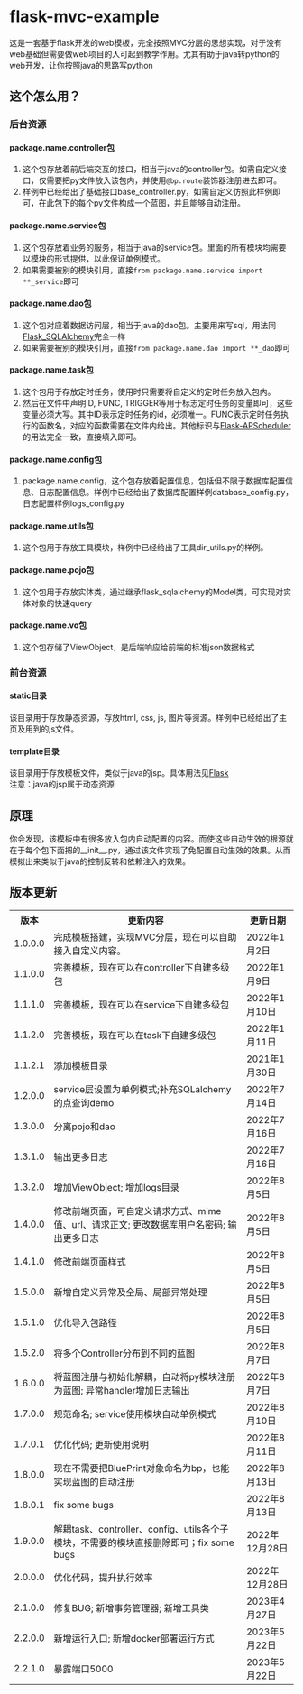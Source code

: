<h1>flask-mvc-example</h1>
这是一套基于flask开发的web模板，完全按照MVC分层的思想实现，对于没有web基础但需要做web项目的人可起到教学作用。尤其有助于java转python的web开发，让你按照java的思路写python
<h2>这个怎么用？</h2>
<h3>后台资源</h3>
<h4>package.name.controller包</h4>
<ol>
<li>这个包存放着前后端交互的接口，相当于java的controller包。如需自定义接口，仅需要把py文件放入该包内，并使用<code>@bp.route</code>装饰器注册进去即可。</li>
<li>样例中已经给出了基础接口base_controller.py，如需自定义仿照此样例即可，在此包下的每个py文件构成一个蓝图，并且能够自动注册。</li>
</ol>
<h4>package.name.service包</h4>
<ol>
<li>这个包存放着业务的服务，相当于java的service包。里面的所有模块均需要以模块的形式提供，以此保证单例模式。</li>
<li>如果需要被别的模块引用，直接<code>from package.name.service import **_service</code>即可</li>
</ol>
<h4>package.name.dao包</h4>
<ol>
<li>这个包对应着数据访问层，相当于java的dao包。主要用来写sql，用法同<a href="http://www.pythondoc.com/flask-sqlalchemy/quickstart.html" target="_blank">Flask_SQLAlchemy</a>完全一样</li>
<li>如果需要被别的模块引用，直接<code>from package.name.dao import **_dao</code>即可</li>
</ol>
<h4>package.name.task包</h4>
<ol>
<li>这个包用于存放定时任务，使用时只需要将自定义的定时任务放入包内。</li>
<li>然后在文件中声明ID, FUNC, TRIGGER等用于标志定时任务的变量即可，这些变量必须大写。其中ID表示定时任务的id，必须唯一。FUNC表示定时任务执行的函数名，对应的函数需要在文件内给出。其他标识与<a href="https://segmentfault.com/a/1190000039111644" target="_blank">Flask-APScheduler</a>的用法完全一致，直接填入即可。</li>
</ol>
<h4>package.name.config包</h4>
<ol>
<li>package.name.config，这个包存放着配置信息，包括但不限于数据库配置信息、日志配置信息。样例中已经给出了数据库配置样例database_config.py，日志配置样例logs_config.py</li>
</ol>
<h4>package.name.utils包</h4>
<ol>
<li>这个包用于存放工具模块，样例中已经给出了工具dir_utils.py的样例。</li>
</ol>
<h4>package.name.pojo包</h4>
<ol>
<li>这个包用于存放实体类，通过继承flask_sqlalchemy的Model类，可实现对实体对象的快速query</li>
</ol>
<h4>package.name.vo包</h4>
<ol>
<li>这个包存储了ViewObject，是后端响应给前端的标准json数据格式</li>
</ol>
<h3>前台资源</h3>
<h4>static目录</h4>
该目录用于存放静态资源，存放html, css, js, 图片等资源。样例中已经给出了主页及用到的js文件。
<h4>template目录</h4>
该目录用于存放模板文件，类似于java的jsp。具体用法见<a href="http://www.pythondoc.com/flask/quickstart.html#id7" target="_blank">Flask</a><br />
注意：java的jsp属于动态资源
<h2>原理</h2>
你会发现，该模板中有很多放入包内自动配置的内容。而使这些自动生效的根源就在于每个包下面把的__init__.py，通过该文件实现了免配置自动生效的效果。从而模拟出来类似于java的控制反转和依赖注入的效果。
<h2>版本更新</h2>
<table>
<tr>
<th>版本</th><th>更新内容</th><th>更新日期</th>
</tr>
<tr>
<td>1.0.0.0</td><td>完成模板搭建，实现MVC分层，现在可以自助接入自定义内容。</td><td>2022年1月2日</td>
</tr>
<tr>
<td>1.1.0.0</td><td>完善模板，现在可以在controller下自建多级包</td><td>2022年1月9日</td>
</tr>
<tr>
<td>1.1.1.0</td><td>完善模板，现在可以在service下自建多级包</td><td>2022年1月10日</td>
</tr>
<tr>
<td>1.1.2.0</td><td>完善模板，现在可以在task下自建多级包</td><td>2022年1月11日</td>
</tr>
<tr>
<td>1.1.2.1</td><td>添加模板目录</td><td>2021年1月30日</td>
</tr>
<tr>
<td>1.2.0.0</td><td>service层设置为单例模式;补充SQLalchemy的点查询demo</td><td>2022年7月14日</td>
</tr>
<tr>
<td>1.3.0.0</td><td>分离pojo和dao</td><td>2022年7月16日</td>
</tr>
<tr>
<td>1.3.1.0</td><td>输出更多日志</td><td>2022年7月16日</td>
</tr>
<tr>
<td>1.3.2.0</td><td>增加ViewObject; 增加logs目录</td><td>2022年8月5日</td>
</tr>
<tr>
<td>1.4.0.0</td><td>修改前端页面，可自定义请求方式、mime值、url、请求正文; 更改数据库用户名密码; 输出更多日志</td><td>2022年8月5日</td>
</tr>
<tr>
<td>1.4.1.0</td><td>修改前端页面样式</td><td>2022年8月5日</td>
</tr>
<tr>
<td>1.5.0.0</td><td>新增自定义异常及全局、局部异常处理</td><td>2022年8月5日</td>
</tr>
<tr>
<td>1.5.1.0</td><td>优化导入包路径</td><td>2022年8月5日</td>
</tr>
<tr>
<td>1.5.2.0</td><td>将多个Controller分布到不同的蓝图</td><td>2022年8月7日</td>
</tr>
<tr>
<td>1.6.0.0</td><td>将蓝图注册与初始化解耦，自动将py模块注册为蓝图; 异常handler增加日志输出</td><td>2022年8月7日</td>
</tr>
<tr>
<td>1.7.0.0</td><td>规范命名; service使用模块自动单例模式</td><td>2022年8月10日</td>
</tr>
<tr>
<td>1.7.0.1</td><td>优化代码; 更新使用说明</td><td>2022年8月11日</td>
</tr>
<tr>
<td>1.8.0.0</td><td>现在不需要把BluePrint对象命名为bp，也能实现蓝图的自动注册</td><td>2022年8月13日</td>
</tr>
<tr>
<td>1.8.0.1</td><td>fix some bugs</td><td>2022年8月13日</td>
</tr>
<tr>
<td>1.9.0.0</td><td>解耦task、controller、config、utils各个子模块，不需要的模块直接删除即可；fix some bugs</td><td>2022年12月28日</td>
</tr>
<tr>
<td>2.0.0.0</td><td>优化代码，提升执行效率</td><td>2022年12月28日</td>
</tr>
<tr>
<td>2.1.0.0</td><td>修复BUG; 新增事务管理器; 新增工具类</td><td>2023年4月27日</td>
</tr>
<tr>
<td>2.2.0.0</td><td>新增运行入口; 新增docker部署运行方式</td><td>2023年5月22日</td>
</tr>
<tr>
<td>2.2.1.0</td><td>暴露端口5000</td><td>2023年5月22日</td>
</tr>
</table>
